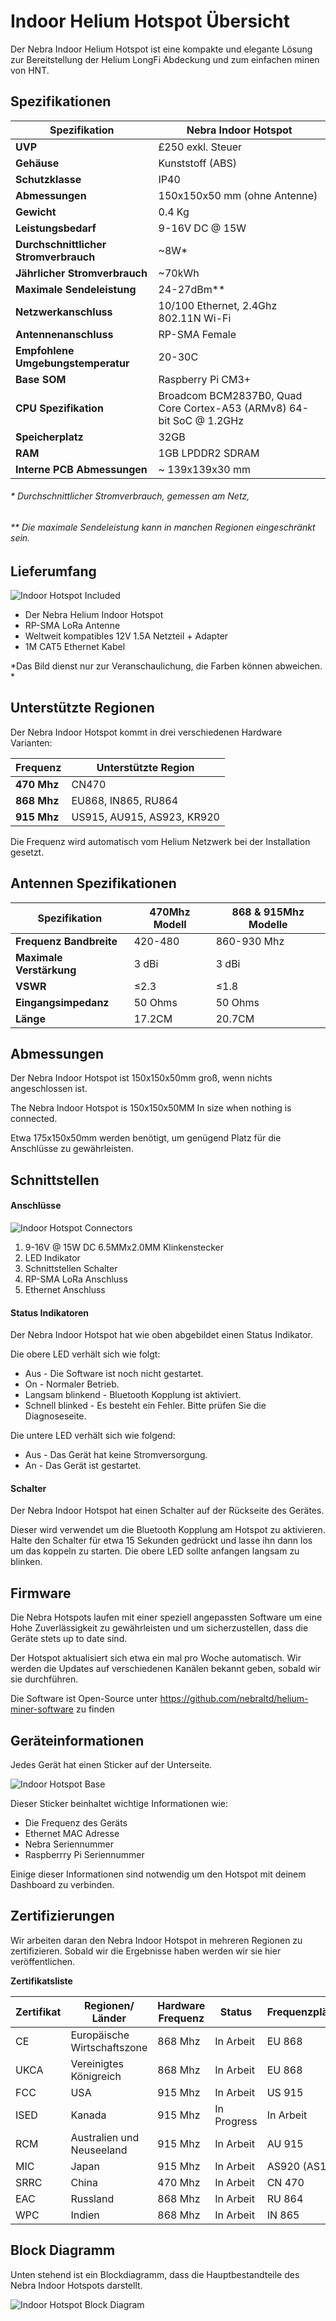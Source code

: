 # Indoor Helium Hotspot Übersicht

Der Nebra Indoor Helium Hotspot ist eine kompakte und elegante Lösung zur Bereitstellung der Helium LongFi Abdeckung und zum einfachen minen von HNT.

## Spezifikationen

| Spezifikation | Nebra Indoor Hotspot |
| --- | ---  |
| **UVP** | £250 exkl. Steuer |
| **Gehäuse** | Kunststoff (ABS) |
| **Schutzklasse** | IP40 |
| **Abmessungen** | 150x150x50 mm (ohne Antenne) |
| **Gewicht** | 0.4 Kg |
| **Leistungsbedarf** | 9-16V DC @ 15W |
| **Durchschnittlicher Stromverbrauch** | ~8W* |
| **Jährlicher Stromverbrauch** | ~70kWh |
| **Maximale Sendeleistung** | 24-27dBm** |
| **Netzwerkanschluss** | 10/100 Ethernet, 2.4Ghz 802.11N Wi-Fi |
| **Antennenanschluss** | RP-SMA Female |
| **Empfohlene Umgebungstemperatur** | 20-30C |
| **Base SOM** | Raspberry Pi CM3+ |
| **CPU Spezifikation** | Broadcom BCM2837B0, Quad Core Cortex-A53 (ARMv8) 64-bit SoC @ 1.2GHz |
| **Speicherplatz** | 32GB |
| **RAM** | 1GB LPDDR2 SDRAM |
| **Interne PCB Abmessungen** | ~ 139x139x30 mm |


###### * Durchschnittlicher Stromverbrauch, gemessen am Netz,
###### ** Die maximale Sendeleistung kann in manchen Regionen eingeschränkt sein.

## Lieferumfang

![Indoor Hotspot Included](../../media/photos/indoor-included.jpg  ':size=800')

* Der Nebra Helium Indoor Hotspot
* RP-SMA LoRa Antenne
* Weltweit kompatibles 12V 1.5A Netzteil + Adapter
* 1M CAT5 Ethernet Kabel

*Das Bild dienst nur zur Veranschaulichung, die Farben können abweichen. *

## Unterstützte Regionen

Der Nebra Indoor Hotspot kommt in drei verschiedenen Hardware Varianten:

| Frequenz | Unterstützte Region |
| --- | ---  |
| **470 Mhz** | CN470 |
| **868 Mhz** | EU868, IN865, RU864 |
| **915 Mhz** | US915, AU915, AS923, KR920 |

Die Frequenz wird automatisch vom Helium Netzwerk bei der Installation gesetzt.

## Antennen Spezifikationen

| Spezifikation | 470Mhz Modell | 868 & 915Mhz Modelle |
| --- | --- | --- |
| **Frequenz Bandbreite** | 420-480 | 860-930 Mhz|
| **Maximale Verstärkung** | 3 dBi | 3 dBi |
| **VSWR** | ≤2.3 | ≤1.8 |
| **Eingangsimpedanz** | 50 Ohms | 50 Ohms |
| **Länge** | 17.2CM | 20.7CM  |


## Abmessungen

Der Nebra Indoor Hotspot ist 150x150x50mm groß, wenn nichts angeschlossen ist.

The Nebra Indoor Hotspot is 150x150x50MM In size when nothing is connected.

Etwa 175x150x50mm werden benötigt, um genügend Platz für die Anschlüsse zu gewährleisten.

## Schnittstellen

#### Anschlüsse

![Indoor Hotspot Connectors](../../media/photos/indoor-ports-an.jpg  ':size=800')

1.  9-16V @ 15W DC 6.5MMx2.0MM Klinkenstecker
2. LED Indikator
3. Schnittstellen Schalter
4. RP-SMA LoRa Anschluss
5. Ethernet Anschluss

#### Status Indikatoren

Der Nebra Indoor Hotspot hat wie oben abgebildet einen Status Indikator.

Die obere LED verhält sich wie folgt:

* Aus - Die Software ist noch nicht gestartet.
* On - Normaler Betrieb.
* Langsam blinkend - Bluetooth Kopplung ist aktiviert.
* Schnell blinked - Es besteht ein Fehler. Bitte prüfen Sie die Diagnoseseite.

Die untere LED verhält sich wie folgend:

* Aus - Das Gerät hat keine Stromversorgung.
* An - Das Gerät ist gestartet.


#### Schalter

Der Nebra Indoor Hotspot hat einen Schalter auf der Rückseite des Gerätes.

Dieser wird verwendet um die Bluetooth Kopplung am Hotspot zu aktivieren. Halte den Schalter für etwa 15 Sekunden gedrückt und lasse ihn dann los um das koppeln zu starten. Die obere LED sollte anfangen langsam zu blinken.

## Firmware

Die Nebra Hotspots laufen mit einer speziell angepassten Software um eine Hohe Zuverlässigkeit zu gewährleisten und um sicherzustellen, dass die Geräte stets up to date sind.

Der Hotspot aktualisiert sich etwa ein mal pro Woche automatisch. Wir werden die Updates auf verschiedenen Kanälen bekannt geben, sobald wir sie durchführen.

Die Software ist Open-Source unter https://github.com/nebraltd/helium-miner-software zu finden

## Geräteinformationen
Jedes Gerät hat einen Sticker auf der Unterseite.

![Indoor Hotspot Base](../../media/photos/indoor-bottom.jpg  ':size=800')

Dieser Sticker beinhaltet wichtige Informationen wie:

* Die Frequenz des Geräts
* Ethernet MAC Adresse
* Nebra Seriennummer
* Raspberrry Pi Seriennummer

Einige dieser Informationen sind notwendig um den Hotspot mit deinem Dashboard zu verbinden.

## Zertifizierungen

Wir arbeiten daran den Nebra Indoor Hotspot in mehreren Regionen zu zertifizieren. Sobald wir die Ergebnisse haben werden wir sie hier veröffentlichen.

**Zertifikatsliste**

| Zertifikat | Regionen/ Länder | Hardware Frequenz | Status | Frequenzpläne |
| --- | --- | --- | --- | --- |
| CE | Europäische Wirtschaftszone | 868 Mhz | In Arbeit | EU 868 |
| UKCA | Vereinigtes Königreich | 868 Mhz | In Arbeit | EU 868 |
| FCC | USA | 915 Mhz | In Arbeit | US 915 |
| ISED | Kanada | 915 Mhz | In Progress | In Arbeit |
| RCM | Australien und Neuseeland | 915 Mhz | In Arbeit | AU 915 |
| MIC | Japan | 915 Mhz | In Arbeit | AS920 (AS1) |
| SRRC | China | 470 Mhz | In Arbeit | CN 470 |
| EAC  | Russland | 868 Mhz | In Arbeit | RU 864 |
| WPC | Indien | 868 Mhz | In Arbeit | IN 865 |


## Block Diagramm

Unten stehend ist ein Blockdiagramm, dass die Hauptbestandteile des Nebra Indoor Hotspots darstellt.

![Indoor Hotspot Block Diagram](../../media/diagrams/Indoor-Block-Diagram.png  ':size=800')
